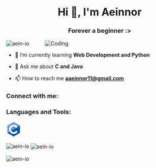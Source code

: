 <h1 align="center">Hi 👋, I'm Aeinnor</h1>
<h3 align="center">Forever a beginner :></h3>
<img align="right" alt="Coding" width="400" src="https://i.pinimg.com/originals/87/df/6d/87df6d60f4cc3c07968ae2127bddcc30.gif">

<p align="left"> <img src="https://komarev.com/ghpvc/?username=aein-io&label=Profile%20views&color=0e75b6&style=flat" alt="aein-io" /> </p>

- 🌱 I’m currently learning **Web Development and Python**

- 💬 Ask me about **C and Java**

- 📫 How to reach me **aaeinnor11@gmail.com**

<h3 align="left">Connect with me:</h3>
<p align="left">
</p>

<h3 align="left">Languages and Tools:</h3>
<p align="left"> <a href="https://www.cprogramming.com/" target="_blank" rel="noreferrer"> <img src="https://raw.githubusercontent.com/devicons/devicon/master/icons/c/c-original.svg" alt="c" width="40" height="40"/> </a> </p>

<p><img align="left" src="https://github-readme-stats.vercel.app/api/top-langs?username=aein-io&show_icons=true&locale=en&layout=compact" alt="aein-io" /></p>

<p>&nbsp;<img align="center" src="https://github-readme-stats.vercel.app/api?username=aein-io&show_icons=true&locale=en" alt="aein-io" /></p>

<p><img align="center" src="https://github-readme-streak-stats.herokuapp.com/?user=aein-io&" alt="aein-io" /></p>
